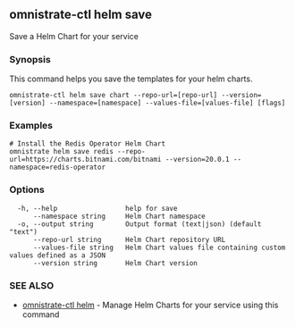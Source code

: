## omnistrate-ctl helm save

Save a Helm Chart for your service

### Synopsis

This command helps you save the templates for your helm charts.

```
omnistrate-ctl helm save chart --repo-url=[repo-url] --version=[version] --namespace=[namespace] --values-file=[values-file] [flags]
```

### Examples

```
# Install the Redis Operator Helm Chart
omnistrate helm save redis --repo-url=https://charts.bitnami.com/bitnami --version=20.0.1 --namespace=redis-operator
```

### Options

```
  -h, --help                 help for save
      --namespace string     Helm Chart namespace
  -o, --output string        Output format (text|json) (default "text")
      --repo-url string      Helm Chart repository URL
      --values-file string   Helm Chart values file containing custom values defined as a JSON
      --version string       Helm Chart version
```

### SEE ALSO

* [omnistrate-ctl helm](omnistrate-ctl_helm.md)	 - Manage Helm Charts for your service using this command

